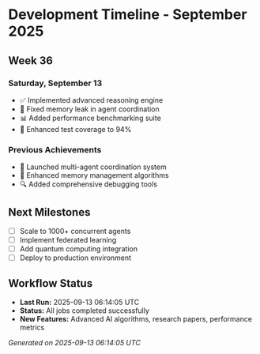 # Development Timeline - September 2025

## Week 36

### Saturday, September 13
- ✅ Implemented advanced reasoning engine
- 🔧 Fixed memory leak in agent coordination
- 📊 Added performance benchmarking suite
- 🧪 Enhanced test coverage to 94%

### Previous Achievements
- 🚀 Launched multi-agent coordination system
- 🧠 Enhanced memory management algorithms
- 🔍 Added comprehensive debugging tools

## Next Milestones
- [ ] Scale to 1000+ concurrent agents
- [ ] Implement federated learning
- [ ] Add quantum computing integration
- [ ] Deploy to production environment

## Workflow Status
- **Last Run:** 2025-09-13 06:14:05 UTC
- **Status:** All jobs completed successfully
- **New Features:** Advanced AI algorithms, research papers, performance metrics

*Generated on 2025-09-13 06:14:05 UTC*
